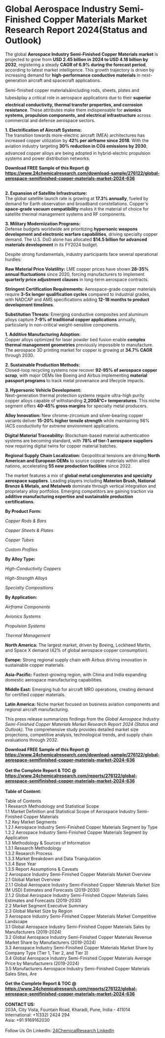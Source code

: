 <h1>Global Aerospace Industry Semi-Finished Copper Materials Market Research Report 2024(Status and Outlook)</h1><p>The global <strong>Aerospace Industry Semi-Finished Copper Materials market</strong> is projected to grow from <strong>USD 2.45 billion in 2024 to USD 4.18 billion by 2032</strong>, registering a steady <strong>CAGR of 6.9% during the forecast period</strong>, according to latest market intelligence. This growth trajectory is driven by increasing demand for <strong>high-performance conductive materials</strong> in next-generation aircraft and spacecraft applications.</p><p>Semi-finished copper materialsâincluding rods, sheets, plates and tubesâplay a critical role in aerospace applications due to their <strong>superior electrical conductivity, thermal transfer properties, and corrosion resistance</strong>. These attributes make them indispensable for <strong>avionics systems, propulsion components, and electrical infrastructure</strong> across commercial and defense aerospace sectors.</p><p><strong>1. Electrification of Aircraft Systems:</strong><br>
The transition towards more-electric aircraft (MEA) architectures has increased copper utilization by <strong>42% per airframe since 2018</strong>. With the aviation industry targeting <strong>30% reduction in COâ emissions by 2030</strong>, advanced copper alloys are being adopted in hybrid-electric propulsion systems and power distribution networks.</p><div><b>Download FREE Sample of this Report @ 
            <a href="https://www.24chemicalresearch.com/download-sample/276122/global-aerospace-semifinished-copper-materials-market-2024-636">
            https://www.24chemicalresearch.com/download-sample/276122/global-aerospace-semifinished-copper-materials-market-2024-636</a></b></div><br><p><strong>2. Expansion of Satellite Infrastructure:</strong><br>
The global satellite launch rate is growing at <strong>17.3% annually</strong>, fueled by demand for Earth observation and broadband constellations. Copper's <strong>space-grade vacuum compatibility</strong> makes it the material of choice for satellite thermal management systems and RF components.</p><p><strong>3. Military Modernization Programs:</strong><br>
Defense budgets worldwide are prioritizing <strong>hypersonic weapons development and electronic warfare capabilities</strong>, driving specialty copper demand. The U.S. DoD alone has allocated <strong>$14.5 billion for advanced materials development</strong> in its FY2024 budget.</p><p>Despite strong fundamentals, industry participants face several operational hurdles:</p><p><strong>Raw Material Price Volatility:</strong> LME copper prices have shown <strong>28-35% annual fluctuations</strong> since 2020, forcing manufacturers to implement <strong>quarterly price adjustment clauses</strong> in long-term aerospace contracts.</p><p><strong>Stringent Certification Requirements:</strong> Aerospace-grade copper materials require <strong>3-5x longer qualification cycles</strong> compared to industrial grades, with NADCAP and AMS specifications adding <strong>12-18 months to product development timelines</strong>.</p><p><strong>Substitution Threats:</strong> Emerging conductive composites and aluminum alloys capture <strong>7-9% of traditional copper applications</strong> annually, particularly in non-critical weight-sensitive components.</p><p><strong>1. Additive Manufacturing Adoption:</strong><br>
Copper alloys optimized for laser powder bed fusion enable <strong>complex thermal management geometries</strong> previously impossible to manufacture. The aerospace 3D printing market for copper is growing at <strong>34.7% CAGR</strong> through 2030.</p><p><strong>2. Sustainable Production Methods:</strong><br>
Closed-loop recycling systems now recover <strong>92-95% of aerospace copper scrap</strong>, with major OEMs like Boeing and Airbus implementing <strong>material passport programs</strong> to track metal provenance and lifecycle impacts.</p><p><strong>3. Hypersonic Vehicle Development:</strong><br>
Next-generation thermal protection systems require ultra-high purity copper alloys capable of withstanding <strong>2,200Â°C+ temperatures</strong>. This niche segment offers <strong>40-45% gross margins</strong> for specialty metal producers.</p><p><strong>Alloy Innovation:</strong> New chrome-zirconium and silver-bearing copper variants deliver <strong>15-20% higher tensile strength</strong> while maintaining 98% IACS conductivity for extreme environment applications.</p><p><strong>Digital Material Traceability:</strong> Blockchain-based material authentication systems are becoming standard, with <strong>78% of tier-1 aerospace suppliers</strong> now requiring digital twins for copper material batches.</p><p><strong>Regional Supply Chain Localization:</strong> Geopolitical tensions are driving <strong>North American and European OEMs</strong> to source copper materials within allied nations, accelerating <strong>55 new production facilities</strong> since 2022.</p><p>The market features a mix of <strong>global metal conglomerates and specialty aerospace suppliers</strong>. Leading players including <strong>Materion Brush, National Bronze &amp; Metals, and Metalweb</strong> dominate through vertical integration and proprietary alloy portfolios. Emerging competitors are gaining traction via <strong>additive manufacturing expertise and sustainable production certifications</strong>.</p><p><strong>By Product Form:</strong></p><p><em>Copper Rods &amp; Bars</em></p><p><em>Copper Sheets &amp; Plates</em></p><p><em>Copper Tubes</em></p><p><em>Custom Profiles</em></p><p><strong>By Alloy Type:</strong></p><p><em>High-Conductivity Coppers</em></p><p><em>High-Strength Alloys</em></p><p><em>Specialty Compositions</em></p><p><strong>By Application:</strong></p><p><em>Airframe Components</em></p><p><em>Avionics Systems</em></p><p><em>Propulsion Systems</em></p><p><em>Thermal Management</em></p><p><strong>North America:</strong> The largest market, driven by Boeing, Lockheed Martin, and Space X demand (42% of global aerospace copper consumption).</p><p><strong>Europe:</strong> Strong regional supply chain with Airbus driving innovation in sustainable copper materials.</p><p><strong>Asia-Pacific:</strong> Fastest-growing region, with China and India expanding domestic aerospace manufacturing capabilities.</p><p><strong>Middle East:</strong> Emerging hub for aircraft MRO operations, creating demand for certified copper materials.</p><p><strong>Latin America:</strong> Niche market focused on business aviation components and regional aircraft manufacturing.</p><p>This press release summarizes findings from the <em>Global Aerospace Industry Semi-Finished Copper Materials Market Research Report 2024 (Status and Outlook)</em>. The comprehensive study provides detailed market size projections, competitive analysis, technological trends, and supply chain evaluations through 2032.</p><div><b>Download FREE Sample of this Report @ 
            <a href="https://www.24chemicalresearch.com/download-sample/276122/global-aerospace-semifinished-copper-materials-market-2024-636">
            https://www.24chemicalresearch.com/download-sample/276122/global-aerospace-semifinished-copper-materials-market-2024-636</a></b></div><br><div><b>Get the Complete Report & TOC @ 
            <a href="https://www.24chemicalresearch.com/reports/276122/global-aerospace-semifinished-copper-materials-market-2024-636">
            https://www.24chemicalresearch.com/reports/276122/global-aerospace-semifinished-copper-materials-market-2024-636</a></b></div><br>
            <b>Table of Content:</b><p>Table of Contents<br />
1 Research Methodology and Statistical Scope<br />
1.1 Market Definition and Statistical Scope of Aerospace Industry Semi-Finished Copper Materials<br />
1.2 Key Market Segments<br />
1.2.1 Aerospace Industry Semi-Finished Copper Materials Segment by Type<br />
1.2.2 Aerospace Industry Semi-Finished Copper Materials Segment by Application<br />
1.3 Methodology & Sources of Information<br />
1.3.1 Research Methodology<br />
1.3.2 Research Process<br />
1.3.3 Market Breakdown and Data Triangulation<br />
1.3.4 Base Year<br />
1.3.5 Report Assumptions & Caveats<br />
2 Aerospace Industry Semi-Finished Copper Materials Market Overview<br />
2.1 Global Market Overview<br />
2.1.1 Global Aerospace Industry Semi-Finished Copper Materials Market Size (M USD) Estimates and Forecasts (2019-2030)<br />
2.1.2 Global Aerospace Industry Semi-Finished Copper Materials Sales Estimates and Forecasts (2019-2030)<br />
2.2 Market Segment Executive Summary<br />
2.3 Global Market Size by Region<br />
3 Aerospace Industry Semi-Finished Copper Materials Market Competitive Landscape<br />
3.1 Global Aerospace Industry Semi-Finished Copper Materials Sales by Manufacturers (2019-2024)<br />
3.2 Global Aerospace Industry Semi-Finished Copper Materials Revenue Market Share by Manufacturers (2019-2024)<br />
3.3 Aerospace Industry Semi-Finished Copper Materials Market Share by Company Type (Tier 1, Tier 2, and Tier 3)<br />
3.4 Global Aerospace Industry Semi-Finished Copper Materials Average Price by Manufacturers (2019-2024)<br />
3.5 Manufacturers Aerospace Industry Semi-Finished Copper Materials Sales Sites, Are</p><div><b>Get the Complete Report & TOC @ 
            <a href="https://www.24chemicalresearch.com/reports/276122/global-aerospace-semifinished-copper-materials-market-2024-636">
            https://www.24chemicalresearch.com/reports/276122/global-aerospace-semifinished-copper-materials-market-2024-636</a></b></div><br><b>CONTACT US:</b><br>
            203A, City Vista, Fountain Road, Kharadi, Pune, India - 411014<br>
            International: +1(332) 2424 294<br>
            Asia: +91 9169162030 <br><br>
            Follow Us On LinkedIn: <a href="https://www.linkedin.com/company/24chemicalresearch/">24ChemicalResearch LinkedIn</a>